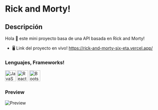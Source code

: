Rick and Morty!
=================================================

Descripción
------

Hola 👋 este mini proyecto basa de una API basada en Rick and Morty!

* 🖥️  Link del proyecto en vivo! <a href="https://rick-and-morty-six-eta.vercel.app/" target="_blank" rel="noreferrer">https://rick-and-morty-six-eta.vercel.app/</a>

### Lenguajes, Frameworks!

<p align="left">
<a href="https://developer.mozilla.org/en-US/docs/Web/JavaScript" target="_blank" rel="noreferrer"><img src="https://raw.githubusercontent.com/danielcranney/readme-generator/main/public/icons/skills/javascript-colored.svg" width="36" height="36" alt="JavaScript" /></a>
<a href="https://reactjs.org/" target="_blank" rel="noreferrer"><img src="https://raw.githubusercontent.com/danielcranney/readme-generator/main/public/icons/skills/react-colored.svg" width="36" height="36" alt="React" /></a>
<a href="https://getbootstrap.com/" target="_blank" rel="noreferrer"><img src="https://raw.githubusercontent.com/danielcranney/readme-generator/main/public/icons/skills/bootstrap-colored.svg" width="36" height="36" alt="Bootstrap" /></a>
</p>


### Preview

<img src="https://res.cloudinary.com/dovavvnjx/image/upload/v1656221254/rick_j5ctm8.png" alt="Preview">
